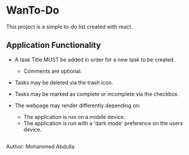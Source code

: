 # WanTo-Do

This project is a simple to-do list created with react.

## Application Functionality

- A task Title MUST be added in order for a new task to be created.
    - Comments are optional.
- Tasks may be deleted via the trash icon.
- Tasks may be marked as complete or incomplete via the checkbox.

- The webpage may render differently depending on:
    - The application is run on a mobile device.
    - The application is run with a 'dark mode' preference on the users device.

##
Author: Mohammed Abdulla
